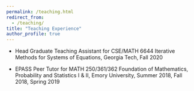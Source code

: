 ```yaml
---
permalink: /teaching.html
redirect_from: 
  - /teaching/
title: "Teaching Experience"
author_profile: true
---
```


* Head Graduate Teaching Assistant for CSE/MATH 6644 Iterative Methods for Systems of Equations, Georgia Tech, Fall 2020

* EPASS Peer Tutor for MATH 250/361/362 Foundation of Mathematics, Probability and Statistics I & II, Emory University, Summer 2018, Fall 2018, Spring 2019
